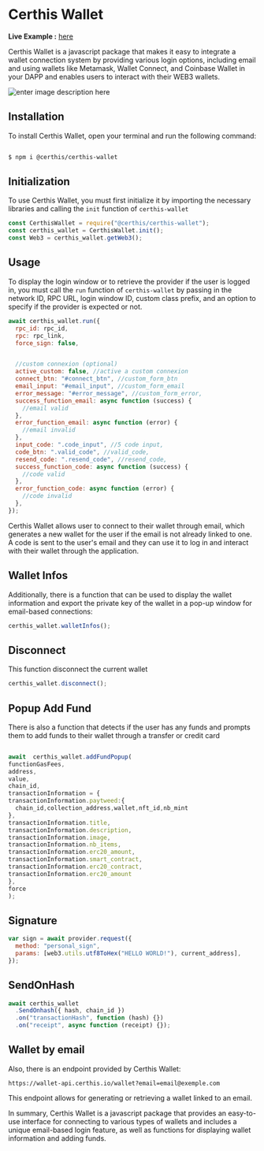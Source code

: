 # Certhis Wallet

**Live Example :** [here](https://codesandbox.io/s/certhis-wallet-react-lhuddn?file=/src/App.js)

Certhis Wallet is a javascript package that makes it easy to integrate a wallet connection system by providing various login options, including email and using wallets like Metamask, Wallet Connect, and Coinbase Wallet in your DAPP and enables users to interact with their WEB3 wallets.

![enter image description here](https://i.ibb.co/bdJZJDc/Capture-d-e-cran-2023-09-19-a-14-26-52.png)

## Installation

To install Certhis Wallet, open your terminal and run the following command:

```sh

$ npm i @certhis/certhis-wallet

```

## Initialization

To use Certhis Wallet, you must first initialize it by importing the necessary libraries and calling the `init` function of `certhis-wallet`

```js
const CerthisWallet = require("@certhis/certhis-wallet");
const certhis_wallet = CerthisWallet.init();
const Web3 = certhis_wallet.getWeb3();
```

## Usage

To display the login window or to retrieve the provider if the user is logged in, you must call the `run` function of `certhis-wallet` by passing in the network ID, RPC URL, login window ID, custom class prefix, and an option to specify if the provider is expected or not.

```js
await certhis_wallet.run({
  rpc_id: rpc_id,
  rpc: rpc_link,
  force_sign: false,


  //custom connexion (optional)
  active_custom: false, //active a custom connexion
  connect_btn: "#connect_btn", //custom_form_btn
  email_input: "#email_input", //custom_form_email
  error_message: "#error_message", //custom_form_error,
  success_function_email: async function (success) {
    //email valid
  },
  error_function_email: async function (error) {
    //email invalid
  },
  input_code: ".code_input", //5 code input,
  code_btn: ".valid_code", //valid_code,
  resend_code: ".resend_code", //resend_code,
  success_function_code: async function (success) {
    //code valid
  },
  error_function_code: async function (error) {
    //code invalid
  },
});
```

Certhis Wallet allows user to connect to their wallet through email, which generates a new wallet for the user if the email is not already linked to one. A code is sent to the user's email and they can use it to log in and interact with their wallet through the application.

## Wallet Infos

Additionally, there is a function that can be used to display the wallet information and export the private key of the wallet in a pop-up window for email-based connections:

```js
certhis_wallet.walletInfos();
```

## Disconnect

This function disconnect the current wallet

```js
certhis_wallet.disconnect();
```

## Popup Add Fund

There is also a function that detects if the user has any funds and prompts them to add funds to their wallet through a transfer or credit card

```js

await  certhis_wallet.addFundPopup(
functionGasFees,
address,
value,
chain_id,
transactionInformation = {
transactionInformation.paytweed:{
  chain_id,collection_address,wallet,nft_id,nb_mint
},
transactionInformation.title,
transactionInformation.description,
transactionInformation.image,
transactionInformation.nb_items,
transactionInformation.erc20_amount,
transactionInformation.smart_contract,
transactionInformation.erc20_contract,
transactionInformation.erc20_amount
},
force
);

```

## Signature

```js
var sign = await provider.request({
  method: "personal_sign",
  params: [web3.utils.utf8ToHex("HELLO WORLD!"), current_address],
});
```

## SendOnHash

```js
await certhis_wallet
  .SendOnhash({ hash, chain_id })
  .on("transactionHash", function (hash) {})
  .on("receipt", async function (receipt) {});
```

## Wallet by email

Also, there is an endpoint provided by Certhis Wallet:

`https://wallet-api.certhis.io/wallet?email=email@exemple.com`

This endpoint allows for generating or retrieving a wallet linked to an email.

In summary, Certhis Wallet is a javascript package that provides an easy-to-use interface for connecting to various types of wallets and includes a unique email-based login feature, as well as functions for displaying wallet information and adding funds.

```

```
